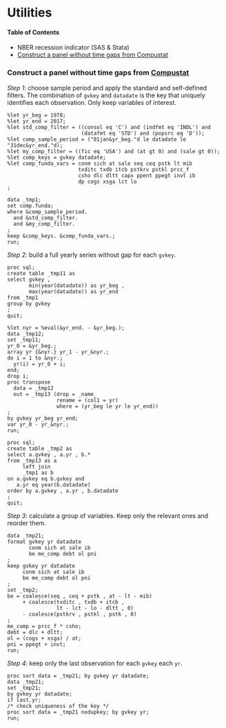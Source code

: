 # Utilities

#### Table of Contents

- NBER recession indicator (SAS & Stata)
- [Construct a panel without time gaps from Compustat](#build_panel)


<a name="build_panel"></a>
### Construct a panel without time gaps from [Compustat](https://wrds-web.wharton.upenn.edu/wrds/query_forms/navigation.cfm?navId=60)

*Step 1*: choose sample period and apply the standard and self-defined filters. 
The combination of `gvkey` and `datadate` is the key that uniquely identifies each observation.
Only keep variables of interest.
```sas
%let yr_beg = 1978;
%let yr_end = 2017;
%let std_comp_filter = ((consol eq 'C') and (indfmt eq 'INDL') and 
                        (datafmt eq 'STD') and (popsrc eq 'D'));
%let comp_sample_period = ("01jan&yr_beg."d le datadate le "31dec&yr_end."d);
%let my_comp_filter = ((fic eq 'USA') and (at gt 0) and (sale gt 0));
%let comp_keys = gvkey datadate;
%let comp_funda_vars = conm sich at sale seq ceq pstk lt mib
                       txditc txdb itcb pstkrv pstkl prcc_f 
                       csho dlc dltt capx ppent ppegt invt ib
                       dp cogs xsga lct lo
;

data _tmp1;
set comp.funda;
where &comp_sample_period. 
  and &std_comp_filter. 
  and &my_comp_filter.
;
keep &comp_keys. &comp_funda_vars.;
run;
```

*Step 2*: build a full yearly series without gap for each `gvkey`.
```sas
proc sql;
create table _tmp11 as
select gvkey , 
       min(year(datadate)) as yr_beg ,
       max(year(datadate)) as yr_end
from _tmp1
group by gvkey
;
quit;

%let nyr = %eval(&yr_end. - &yr_beg.);
data _tmp12;
set _tmp11;
yr_0 = &yr_beg.;
array yr {&nyr.} yr_1 - yr_&nyr.;
do i = 1 to &nyr.;
  yr(i) = yr_0 + i;
end;
drop i;
proc transpose 
  data = _tmp12 
  out = _tmp13 (drop = _name_ 
                rename = (col1 = yr)
                where = (yr_beg le yr le yr_end))
;
by gvkey yr_beg yr_end;
var yr_0 - yr_&nyr.;
run;

proc sql;
create table _tmp2 as
select a.gvkey , a.yr , b.*
from _tmp13 as a
     left join
     _tmp1 as b
on a.gvkey eq b.gvkey and
   a.yr eq year(b.datadate)
order by a.gvkey , a.yr , b.datadate
;
quit;
```

*Step 3*: calculate a group of variables.
Keep only the relevant ones and reorder them.
```sas
data _tmp21;
format gvkey yr datadate
       conm sich at sale ib
       be me_comp debt ol pni 
;
keep gvkey yr datadate 
     conm sich at sale ib
     be me_comp debt ol pni 
;
set _tmp2;
be = coalesce(seq , ceq + pstk , at - lt - mib)
	 + coalesce(txditc , txdb + itcb , 
	            lt - lct - lo - dltt , 0)
	 - coalesce(pstkrv , pstkl , pstk , 0)
;
me_comp = prcc_f * csho;
debt = dlc + dltt;
ol = (cogs + xsga) / at;
pni = ppegt + invt;
run;
```

*Step 4*: keep only the last observation for each `gvkey` each `yr`.
```sas
proc sort data = _tmp21; by gvkey yr datadate;
data _tmp21;
set _tmp21;
by gvkey yr datadate;
if last.yr;
/* check uniqueness of the key */
proc sort data = _tmp21 nodupkey; by gvkey yr; 
run;
```
